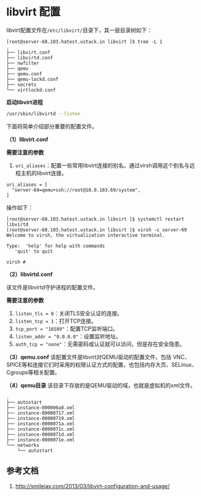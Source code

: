 # libvirt 配置

libvirt配置文件在`/etc/libvirt/`目录下，其一层目录树如下：

```
[root@server-68.103.hatest.ustack.in libvirt ]$ tree -L 1
.
├── libvirt.conf
├── libvirtd.conf
├── nwfilter
├── qemu
├── qemu.conf
├── qemu-lockd.conf
├── secrets
└── virtlockd.conf
```

**启动libvirt进程**

```bash
/usr/sbin/libvirtd --listen
```

下面将简单介绍部分重要的配置文件。

**（1）libvirt.conf**

**需要注意的参数**
1. `uri_aliases`：配置一些常用libvirt连接的别名。通过virsh调用这个别名与远程主机的libvirt连接。
```
uri_aliases = [
  "server-69=qemu+ssh://root@10.0.103.69/system",
]
```

操作如下：

    [root@server-68.103.hatest.ustack.in libvirt ]$ systemctl restart libvirtd
    [root@server-68.103.hatest.ustack.in libvirt ]$ virsh -c server-69
    Welcome to virsh, the virtualization interactive terminal.
    
    Type:  'help' for help with commands
       'quit' to quit
    
    virsh # 

**（2）libvirtd.conf**

该文件是libvirtd守护进程的配置文件。

**需要注意的参数**
1. `listen_tls = 0`：关闭TLS安全认证的连接。
2. `listen_tcp = 1`：打开TCP连接。
3. `tcp_port = "16509"`：配置TCP监听端口。
4. `listen_addr = "0.0.0.0"`：设置监听地址。
5. `auth_tcp = "none"`：无需密码或认证就可以访问，但是存在安全隐患。

**（3）qemu.conf**
该配置文件是libvirt对QEMU驱动的配置文件，包括 VNC、SPICE等和连接它们时采用的权限认证方式的配置，也包括内存大页、SELinux、Cgroups等相关配置。

**（4）qemu目录**
该目录下存放的是QEMU驱动的域，也就是虚拟机的xml文件。

```
.
├── autostart
├── instance-000006a8.xml
├── instance-00000717.xml
├── instance-00000719.xml
├── instance-0000071a.xml
├── instance-0000071c.xml
├── instance-0000071d.xml
├── instance-0000071e.xml
└── networks
    └── autostart
```

## 参考文档

1. http://smilejay.com/2013/03/libvirt-configuration-and-usage/